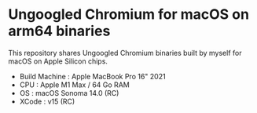 # Ungoogled Chromium for macOS on arm64 binaries
This repository shares Ungoogled Chromium binaries built by myself for macOS on Apple Silicon chips.

- Build Machine : Apple MacBook Pro 16" 2021
- CPU : Apple M1 Max / 64 Go RAM
- OS : macOS Sonoma 14.0 (RC)
- XCode : v15 (RC)
